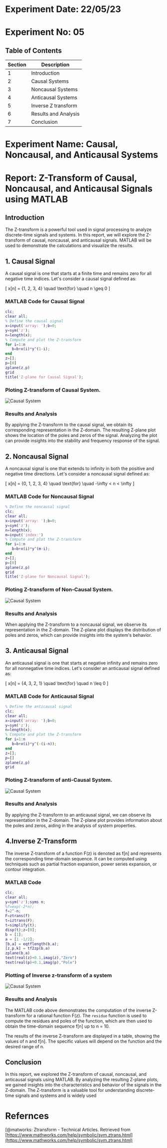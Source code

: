 # Experiment Date: 22/05/23
# Experiment No: 05
## Table of Contents
| Section | Description                   |
| ------- | ----------------------------- |
| 1       | Introduction                  |
| 2       | Causal Systems                |
| 3       | Noncausal Systems             |
| 4       | Anticausal Systems            |
| 5       | Inverse Z transform           |
| 6       | Results and Analysis          |
| 7       | Conclusion                    |
# Experiment Name: Causal, Noncausal, and Anticausal Systems

# Report: Z-Transform of Causal, Noncausal, and Anticausal Signals using MATLAB

## Introduction
The Z-transform is a powerful tool used in signal processing to analyze discrete-time signals and systems. In this report, we will explore the Z-transform of causal, noncausal, and anticausal signals. MATLAB will be used to demonstrate the calculations and visualize the results.

## 1. Causal Signal
A causal signal is one that starts at a finite time and remains zero for all negative time indices. Let's consider a causal signal defined as:

\[ x[n] = \{1, 2, 3, 4\} \quad \text{for} \quad n \geq 0 \]

### MATLAB Code for Causal Signal
```matlab
clc;
clear all;
% Define the causal signal
x=input('array: ');b=0;
y=sym('z');
n=length(x);
% Compute and plot the Z-transform
for i=1:n
   b=b+x(i)*y^(1-i);     
end
z=[];
p=[0]
zplane(z,p)
grid
title('Z-plane for Causal Signal');
```
### Ploting Z-transform of Causal System.
![Causal System](output/causal.png)
### Results and Analysis
By applying the Z-transform to the causal signal, we obtain its corresponding representation in the Z-domain. The resulting Z-plane plot shows the location of the poles and zeros of the signal. Analyzing the plot can provide insights into the stability and frequency response of the signal.

## 2. Noncausal Signal
A noncausal signal is one that extends to infinity in both the positive and negative time directions. Let's consider a noncausal signal defined as:

\[ x[n] = \{0, 1, 2, 3, 4\} \quad \text{for} \quad -\infty < n < \infty \]

### MATLAB Code for Noncausal Signal
```matlab
% Define the noncausal signal
clc;
clear all;
x=input('array: ');b=0;
y=sym('z');
n=length(x);
m=input('index:')
% Compute and plot the Z-transform
for i=1:n
   b=b+x(i)*y^(m-i);     
end
z=[];
p=[0]
zplane(z,p)
grid
title('Z-plane for Noncausal Signal');
```
### Ploting Z-transform of Non-Causal System.
![Causal System](output/noncausal.png)
### Results and Analysis
When applying the Z-transform to a noncausal signal, we observe its representation in the Z-domain. The Z-plane plot displays the distribution of poles and zeros, which can provide insights into the system's behavior.

## 3. Anticausal Signal
An anticausal signal is one that starts at negative infinity and remains zero for all nonnegative time indices. Let's consider an anticausal signal defined as:

\[ x[n] = \{4, 3, 2, 1\} \quad \text{for} \quad n \leq 0 \]

### MATLAB Code for Anticausal Signal
```matlab
% Define the anticausal signal
clc;
clear all;
x=input('array: ');b=0;
y=sym('z');
n=length(x);
% Compute and plot the Z-transform
for i=1:n
   b=b+x(i)*y^(-(i-n));   
end
z=[];
p=[]
zplane(z,p)
grid
```
### Ploting Z-transform of anti-Causal System.
![Causal System](output/anticausal.png)
### Results and Analysis
By applying the Z-transform to an anticausal signal, we can observe its representation in the Z-domain. The Z-plane plot provides information about the poles and zeros, aiding in the analysis of system properties.
## 4.Inverse Z-Transform
The inverse Z-transform of a function F(z) is denoted as f[n] and represents the corresponding time-domain sequence. It can be computed using techniques such as partial fraction expansion, power series expansion, or contour integration.
### MATLAB Code
```matlab
clc;
clear all;
y=sym('z');syms n;
%f=exp(-2*n);
f=2^-n;
F=ztrans(f)
t=iztrans(F);
t=simplify(t);
disp(t);z=[0];
b = [1];
a = [1 -1/2];
[b,a] = eqtflength(b,a);
[z,p,k] = tf2zp(b,a)
zplane(b,a)
text(real(z)+0.1,imag(z),"Zero")
text(real(p)+0.1,imag(p),"Pole")
```
### Plotting of Inverse z-transform of a system
![Causal System](output/inverse.png)
###  Results and Analysis
The MATLAB code above demonstrates the computation of the inverse Z-transform for a rational function F(z). The `residue` function is used to compute the residues and poles of the function, which are then used to obtain the time-domain sequence f[n] up to n = 10.

The results of the inverse Z-transform are displayed in a table, showing the values of n and f[n]. The specific values will depend on the function and the desired range of n.

## Conclusion
In this report, we explored the Z-transform of causal, noncausal, and anticausal signals using MATLAB. By analyzing the resulting Z-plane plots, we gained insights into the characteristics and behavior of the signals in the Z-domain. The Z-transform is a valuable tool for understanding discrete-time signals and systems and is widely used
# Refernces
[@matworks: Ztransform - Technical Articles. Retrieved from [https://www.mathworks.com/help/symbolic/sym.ztrans.html](https://www.mathworks.com/help/symbolic/sym.ztrans.html)


